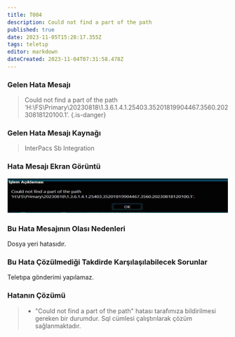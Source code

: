 ```yaml
---
title: T004
description: Could not find a part of the path
published: true
date: 2023-11-05T15:28:17.355Z
tags: teletıp
editor: markdown
dateCreated: 2023-11-04T07:31:58.478Z
---
```


### Gelen Hata Mesajı 

> Could not find a part of the path               ‘H:\FS\Primary\20230818\1.3.6.1.4.1.25403.35201819904467.3560.20230818120100.1’.
{.is-danger}


### Gelen Hata Mesajı Kaynağı
> InterPacs Sb Integration

### Hata Mesajı Ekran Görüntü

![t004.png](/hatagoruntu/t004.png)

### Bu Hata Mesajının Olası Nedenleri 

Dosya yeri hatasıdır.

### Bu Hata Çözülmediği Takdirde Karşılaşılabilecek Sorunlar

Teletıpa gönderimi yapılamaz.

### Hatanın Çözümü

> - "Could not find a part of the path" hatası tarafımıza bildirilmesi gereken bir durumdur. Sql cümlesi çalıştırılarak çözüm sağlanmaktadır.

